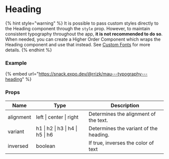 # Heading

{% hint style="warning" %}
It is possible to pass custom styles directly to the Heading component through the `style` prop. However, to maintain consistent typography throughout the app, **it is not recommended to do so**. When needed, you can create a Higher Order Component which wraps the Heading component and use that instead. See [Custom Fonts](custom-fonts.md) for more details.
{% endhint %}

### Example

{% embed url="https://snack.expo.dev/@rrizk/mau---typography---heading" %}

### Props

| Name      | Type                             | Description                            |
| --------- | -------------------------------- | -------------------------------------- |
| alignment | left \| center \| right          | Determines the alignment of the text.  |
| variant   | h1 \| h2 \| h3 \| h4 \| h5 \| h6 | Determines the variant of the heading. |
| inversed  | boolean                          | If true, inverses the color of text    |

